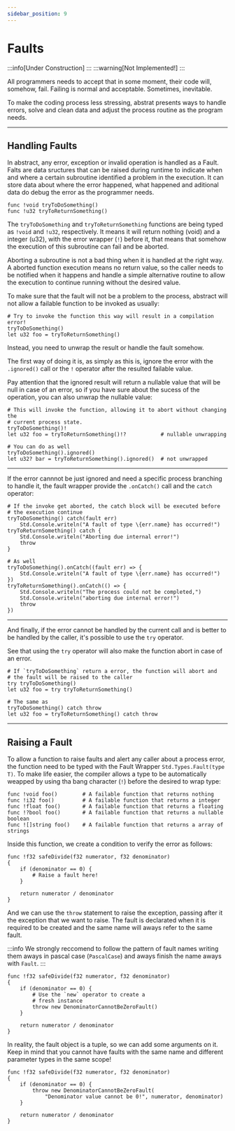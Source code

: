 ```yaml
---
sidebar_position: 9
---
```


# Faults
:::info[Under Construction]
:::
:::warning[Not Implemented!]
:::

All programmers needs to accept that in some moment, their code will, somehow, fail.
Failing is normal and acceptable. Sometimes, inevitable.

To make the coding process less stressing, abstrat presents ways to handle errors, solve
and clean data and adjust the process routine as the program needs.

---
## Handling Faults

In abstract, any error, exception or invalid operation is handled as a Fault. \
Falts are data sructures that can be raised during runtime to indicate when and
where a certain subroutine identified a problem in the execution. It can store
data about where the error happened, what happened and aditional data do debug
the error as the programmer needs.

```abs
func !void tryToDoSomething()
func !u32 tryToReturnSomething()
```

The `tryToDoSomething` and `tryToReturnSomething` functions are being typed as `!void` and
`!u32`, respectively.
It means it will return nothing (void) and a integer (u32), with the error wrapper (`!`)
before it, that means that somehow the execution of this subroutine can fail and be aborted.

Aborting a subroutine is not a bad thing when it is handled at the right way. A aborted
function execution means no return value, so the caller needs to be notified when it happens
and handle a simple alternative routine to allow the execution to continue running without
the desired value.

To make sure that the fault will not be a problem to the process, abstract will not allow
a failable function to be invoked as usually:

```abs
# Try to invoke the function this way will result in a compilation error!
tryToDoSomething()
let u32 foo = tryToReturnSomething()
```

Instead, you need to unwrap the result or handle the fault somehow.

The first way of doing it is, as simply as this is, ignore the error with 
the `.ignored()` call or the `!` operator after the resulted failable value.

Pay attention that the ignored result will return a nullable value that will
be null in case of an error, so if you have sure about the sucess of the
operation, you can also unwrap the nullable value:

```abs
# This will invoke the function, allowing it to abort without changing the
# current process state.
tryToDoSomething()!
let u32 foo = tryToReturnSomething()!?           # nullable unwrapping

# You can do as well
tryToDoSomething().ignored()
let u32? bar = tryToReturnSomething().ignored()  # not unwrapped
```

---
If the error cannnot be just ignored and need a specific process branching to
handle it, the fault wrapper provide the `.onCatch()` call and the `catch` operator:

```abs
# If the invoke get aborted, the catch block will be executed before
# the execution continue
tryToDoSomething() catch(fault err)
    Std.Console.writeln("A fault of type \{err.name} has occurred!")
tryToReturnSomething() catch {
    Std.Console.writeln("Aborting due internal error!")
    throw
}

# As well
tryToDoSomething().onCatch((fault err) => {
    Std.Console.writeln("A fault of type \{err.name} has occurred!") })
tryToReturnSomething().onCatch(() => {
    Std.Console.writeln("The process could not be completed,")
    Std.Console.writeln("aborting due internal error!")
    throw
})
```

---
And finally, if the error cannot be handled by the current call and is better to
be handled by the caller, it's possible to use the `try` operator.

See that using the `try` operator will also make the function abort in case
of an error.

```abs
# If `tryToDoSomething` return a error, the function will abort and
# the fault will be raised to the caller
try tryToDoSomething()
let u32 foo = try tryToReturnSomething() 

# The same as
tryToDoSomething() catch throw
let u32 foo = tryToReturnSomething() catch throw
```

---
## Raising a Fault

To allow a function to raise faults and alert any caller about a process error,
the function need to be typed with the Fault Wrapper `Std.Types.Fault(type T)`.
To make life easier, the compiler allows a type to be automatically weapped by
using tha bang character (`!`) before the desired to wrap type:

```abs
func !void foo()        # A failable function that returns nothing
func !i32 foo()         # A failable function that returns a integer
func !float foo()       # A failable function that returns a floating
func !?bool foo()       # A failable function that returns a nullable boolean
func ![]string foo()    # A failable function that returns a array of strings
```

Inside this function, we create a condition to verify the error as follows:

```abs
func !f32 safeDivide(f32 numerator, f32 denominator)
{
    if (denominator == 0) {
        # Raise a fault here!
    }

    return numerator / denominator
}
```

And we can use the `throw` statement to raise the exception,
passing after it the exception that we want to raise.
The fault is declarated when it is required to be created
and the same name will aways refer to the same fault.

:::info
We strongly reccomend to follow the pattern of fault names
writing them aways in pascal case (`PascalCase`) and aways
finish the name aways with `Fault`.
:::

```abs
func !f32 safeDivide(f32 numerator, f32 denominator)
{
    if (denominator == 0) {
        # Use the `new` operator to create a
        # fresh instance
        throw new DenominatorCannotBeZeroFault()
    }

    return numerator / denominator
}
```

In reality, the fault object is a tuple, so we can add some arguments
on it. \
Keep in mind that you cannot have faults with the same name and
different parameter types in the same scope!

```abs
func !f32 safeDivide(f32 numerator, f32 denominator)
{
    if (denominator == 0) {
        throw new DenominatorCannotBeZeroFault(
            "Denominator value cannot be 0!", numerator, denominator)
    }

    return numerator / denominator
}
```
